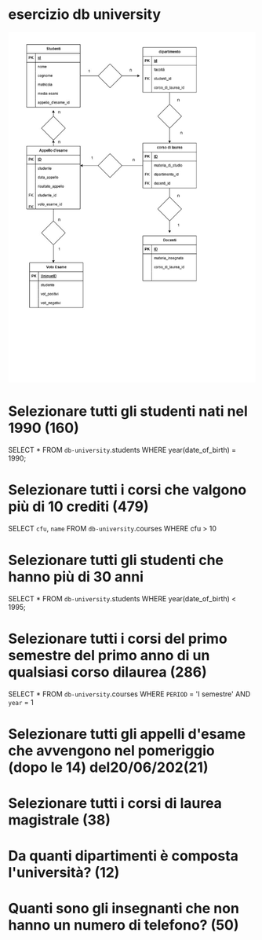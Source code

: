 # esercizio db university
![diagramma studenti universita](db.university.jpg)

# Selezionare tutti gli studenti nati nel 1990 (160)
SELECT * FROM `db-university`.students
WHERE year(date_of_birth) = 1990;

# Selezionare tutti i corsi che valgono più di 10 crediti (479)
SELECT `cfu`, `name` FROM `db-university`.courses
WHERE cfu > 10

 # Selezionare tutti gli studenti che hanno più di 30 anni
 SELECT * FROM `db-university`.students
WHERE year(date_of_birth) < 1995;


 # Selezionare tutti i corsi del primo semestre del primo anno di un qualsiasi corso dilaurea (286)

SELECT * FROM `db-university`.courses
WHERE `PERIOD` = 'I semestre'
AND `year` = 1



 # Selezionare tutti gli appelli d'esame che avvengono nel pomeriggio (dopo le 14) del20/06/202(21)


 # Selezionare tutti i corsi di laurea magistrale (38)


 # Da quanti dipartimenti è composta l'università? (12)


 # Quanti sono gli insegnanti che non hanno un numero di telefono? (50)